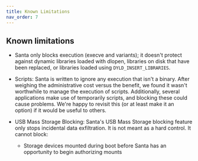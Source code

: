 ```yaml
---
title: Known Limitations
nav_order: 7
---
```


## Known limitations

- Santa only blocks execution (execve and variants); it doesn't protect against dynamic libraries loaded with dlopen, libraries on disk that have been replaced, or libraries loaded using `DYLD_INSERT_LIBRARIES`.

- Scripts: Santa is written to ignore any execution that isn't a binary. After weighing the administrative cost versus the benefit, we found it wasn't worthwhile to manage the execution of scripts. Additionally, several applications make use of temporarily scripts, and blocking these could cause problems. We're happy to revisit this (or at least make it an option) if it would be useful to others.

- USB Mass Storage Blocking: Santa's USB Mass Storage blocking feature only stops incidental
  data exfiltration. It is not meant as a hard control. It cannot block:
   * Storage devices mounted during boot before Santa has an opportunity to begin authorizing mounts
